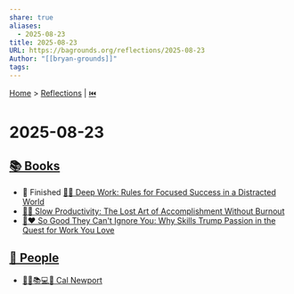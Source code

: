```yaml
---
share: true
aliases:
  - 2025-08-23
title: 2025-08-23
URL: https://bagrounds.org/reflections/2025-08-23
Author: "[[bryan-grounds]]"
tags:
---
```

[Home](../index.md) > [Reflections](./index.md) | [⏮️](./2025-08-22.md)  
# 2025-08-23  
## [📚 Books](../books/index.md)  
- 🏁 Finished [🤿💼 Deep Work: Rules for Focused Success in a Distracted World](../books/deep-work.md)  
- [🐌🎯 Slow Productivity: The Lost Art of Accomplishment Without Burnout](../books/slow-productivity-the-lost-art-of-accomplishment-without-burnout.md)  
- [💪❤️ So Good They Can't Ignore You: Why Skills Trump Passion in the Quest for Work You Love](../books/so-good-they-cant-ignore-you-why-skills-trump-passion-in-the-quest-for-work-you-love.md)  
  
## [👥 People](../people/index.md)  
- [👨‍🏫📚💻🤔 Cal Newport](../people/cal-newport.md)